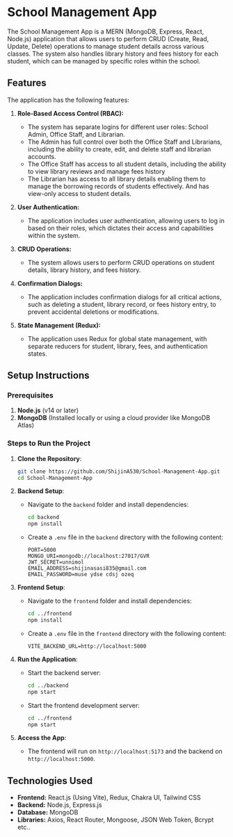 # School Management App

The School Management App is a MERN (MongoDB, Express, React, Node.js) application that allows users to perform CRUD (Create, Read, Update, Delete) operations to manage student details across various classes. The system also handles library history and fees history for each student, which can be managed by specific roles within the school.

## Features

The application has the following features:

1. **Role-Based Access Control (RBAC):**
   - The system has separate logins for different user roles: School Admin, Office Staff, and Librarian.
   - The Admin has full control over both the Office Staff and Librarians, including the ability to create, edit, and delete staff and librarian accounts.
   - The Office Staff has access to all student details, including the ability to view library reviews and manage fees history
   - The Librarian has access to all library details enabling them to manage the borrowing records of students effectively. And has view-only access to student details.

2. **User Authentication:**
   - The application includes user authentication, allowing users to log in based on their roles, which dictates their access and capabilities within the system.

3. **CRUD Operations:**
   - The system allows users to perform CRUD operations on student details, library history, and fees history.

4. **Confirmation Dialogs:**
   - The application includes confirmation dialogs for all critical actions, such as deleting a student, library record, or fees history entry, to prevent accidental deletions or modifications.

5. **State Management (Redux):**
   - The application uses Redux for global state management, with separate reducers for student, library, fees, and authentication states.

## Setup Instructions

### Prerequisites

1. **Node.js** (v14 or later)
2. **MongoDB** (Installed locally or using a cloud provider like MongoDB Atlas)

### Steps to Run the Project

1. **Clone the Repository**:
   ```bash
   git clone https://github.com/ShijinA530/School-Management-App.git
   cd School-Management-App

2. **Backend Setup**:
   - Navigate to the `backend` folder and install dependencies:
     ```bash
     cd backend
     npm install
     ```
   - Create a `.env` file in the `backend` directory with the following content:
     ```
     PORT=5000
     MONGO_URI=mongodb://localhost:27017/GVR
     JWT_SECRET=unnimol
     EMAIL_ADDRESS=shijinasasi835@gmail.com
     EMAIL_PASSWORD=muse ydse cdsj ozeq
     ```

3. **Frontend Setup**:
   - Navigate to the `frontend` folder and install dependencies:
     ```bash
     cd ../frontend
     npm install
     ```
   - Create a `.env` file in the `frontend` directory with the following content:
     ```
     VITE_BACKEND_URL=http://localhost:5000
     ```

4. **Run the Application**:
   - Start the backend server:
     ```bash
     cd ../backend
     npm start
     ```
   - Start the frontend development server:
     ```bash
     cd ../frontend
     npm start
     ```

5. **Access the App**:
   - The frontend will run on `http://localhost:5173` and the backend on `http://localhost:5000`.

## Technologies Used

- **Frontend:** React.js (Using Vite), Redux, Chakra UI, Tailwind CSS
- **Backend:** Node.js, Express.js
- **Database:** MongoDB
- **Libraries:** Axios, React Router, Mongoose, JSON Web Token, Bcrypt etc..